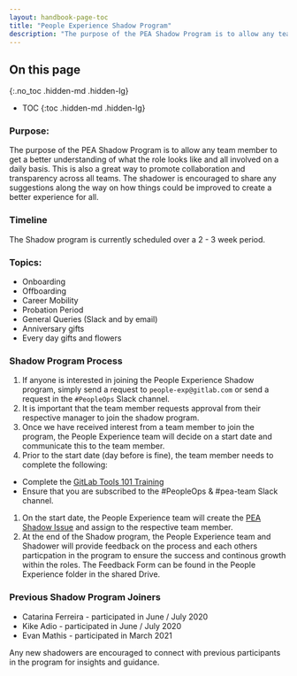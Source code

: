 ```yaml
---
layout: handbook-page-toc
title: "People Experience Shadow Program"
description: "The purpose of the PEA Shadow Program is to allow any team member to get a better understanding of what the role looks like and all involved on a daily basis."
---
```


## On this page
{:.no_toc .hidden-md .hidden-lg}

- TOC
{:toc .hidden-md .hidden-lg}

### Purpose:

The purpose of the PEA Shadow Program is to allow any team member to get a better understanding of what the role looks like and all involved on a daily basis. This is also a great way to promote collaboration and transparency across all teams. The shadower is encouraged to share any suggestions along the way on how things could be improved to create a better experience for all.

### Timeline

The Shadow program is currently scheduled over a 2 - 3 week period. 

### Topics:

- Onboarding
- Offboarding
- Career Mobility
- Probation Period
- General Queries (Slack and by email)
- Anniversary gifts 
- Every day gifts and flowers

### Shadow Program Process

1. If anyone is interested in joining the People Experience Shadow program, simply send a request to `people-exp@gitlab.com` or send a request in the `#PeopleOps` Slack channel.
1. It is important that the team member requests approval from their respective manager to join the shadow program. 
1. Once we have received interest from a team member to join the program, the People Experience team will decide on a start date and communicate this to the team member.
1. Prior to the start date (day before is fine), the team member needs to complete the following:
- Complete the [GitLab Tools 101 Training](/handbook/people-group/learning-and-development/certifications/gitlab-101/)
- Ensure that you are subscribed to the #PeopleOps & #pea-team Slack channel.
1. On the start date, the People Experience team will create the [PEA Shadow Issue](https://gitlab.com/gitlab-com/people-group/employment-templates/-/blob/master/.gitlab/issue_templates/people_experience_team_shadow.md) and assign to the respective team member.  
1. At the end of the Shadow program, the People Experience team and Shadower will provide feedback on the process and each others particpation in the program to ensure the success and continous growth within the roles. The Feedback Form can be found in the People Experience folder in the shared Drive. 

### Previous Shadow Program Joiners

- Catarina Ferreira - participated in June / July 2020
- Kike Adio - participated in June / July 2020
- Evan Mathis - participated in March 2021

Any new shadowers are encouraged to connect with previous participants in the program for insights and guidance. 
